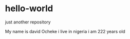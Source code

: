# hello-world
just another repository

My name is david Ocheke i live in nigeria i am 222 years old
